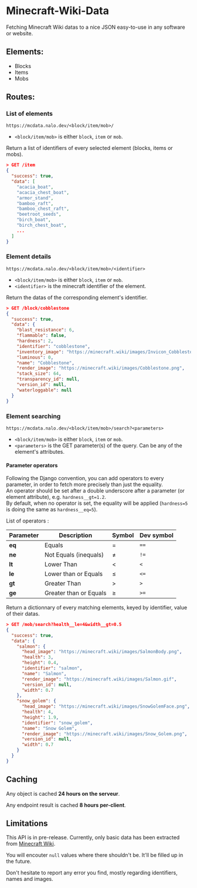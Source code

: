 # Minecraft-Wiki-Data
Fetching Minecraft Wiki datas to a nice JSON easy-to-use in any software or website.

## Elements:

- Blocks
- Items
- Mobs

## Routes:

### List of elements
```
https://mcdata.nalo.dev/<block/item/mob>/
```

- `<block/item/mob>` is either `block`, `item` or `mob`.

Return a list of identifiers of every selected element (blocks, items or mobs).

```json
> GET /item
{
  "success": true,
  "data": [
    "acacia_boat",
    "acacia_chest_boat",
    "armor_stand",
    "bamboo_raft",
    "bamboo_chest_raft",
    "beetroot_seeds",
    "birch_boat",
    "birch_chest_boat",
    ...
  ]
}
```

### Element details
```
https://mcdata.nalo.dev/<block/item/mob>/<identifier>
```

- `<block/item/mob>` is either `block`, `item` or `mob`.  
- `<identifier>` is the minecraft identifier of the element.

Return the datas of the corresponding element's identifier.

```json
> GET /block/cobblestone
{
  "success": true,
  "data": {
    "blast_resistance": 6,
    "flammable": false,
    "hardness": 2,
    "identifier": "cobblestone",
    "inventory_image": "https://minecraft.wiki/images/Invicon_Cobblestone.png",
    "luminous": 0,
    "name": "Cobblestone",
    "render_image": "https://minecraft.wiki/images/Cobblestone.png",
    "stack_size": 64,
    "transparency_id": null,
    "version_id": null,
    "waterloggable": null
  }
}
```

### Element searching
```
https://mcdata.nalo.dev/<block/item/mob>/search?<parameters>
```

- `<block/item/mob>` is either `block`, `item` or `mob`.  
- `<parameters>` is the GET parameter(s) of the query. Can be any of the element's attributes.

#### Parameter operators

Following the Django convention, you can add operators to every parameter, in order to fetch more precisely than just the equality.  
An operator should be set after a double underscore after a parameter (or element attribute), e.g. `hardness__gt=1.2`.  
By default, when no operator is set, the equality will be applied (`hardness=5` is doing the same as `hardness__eq=5`).

List of operators : 

| **Parameter** | Description            | Symbol | Dev symbol |
| ------------- | ---------------------- | ------ | ---------- |
| **eq**        | Equals                 | =      | `==`       |
| **ne**        | Not Equals (inequals)  | ≠      | `!=`       |
| **lt**        | Lower Than             | <      | `<`        |
| **le**        | Lower than or Equals   | ≤      | `<=`       |
| **gt**        | Greater Than           | >      | `>`        |
| **ge**        | Greater than or Equals | ≥      | `>=`       |

Return a dictionnary of every matching elements, keyed by identifier, value of their datas.

```json
> GET /mob/search?health__le=4&width__gt=0.5
{
  "success": true,
  "data": {
    "salmon": {
      "head_image": "https://minecraft.wiki/images/SalmonBody.png",
      "health": 3,
      "height": 0.4,
      "identifier": "salmon",
      "name": "Salmon",
      "render_image": "https://minecraft.wiki/images/Salmon.gif",
      "version_id": null,
      "width": 0.7
    },
    "snow_golem": {
      "head_image": "https://minecraft.wiki/images/SnowGolemFace.png",
      "health": 4,
      "height": 1.9,
      "identifier": "snow_golem",
      "name": "Snow Golem",
      "render_image": "https://minecraft.wiki/images/Snow_Golem.png",
      "version_id": null,
      "width": 0.7
    }
  }
}
```

## Caching

Any object is cached **24 hours on the serveur**.

Any endpoint result is cached **8 hours per-client**.

## Limitations

This API is in pre-release. Currently, only basic data has been extracted from [Minecraft Wiki](https://minecraft.wiki).

You will encouter `null` values where there shouldn't be. It'll be filled up in the future.

Don't hesitate to report any error you find, mostly regarding identifiers, names and images.
